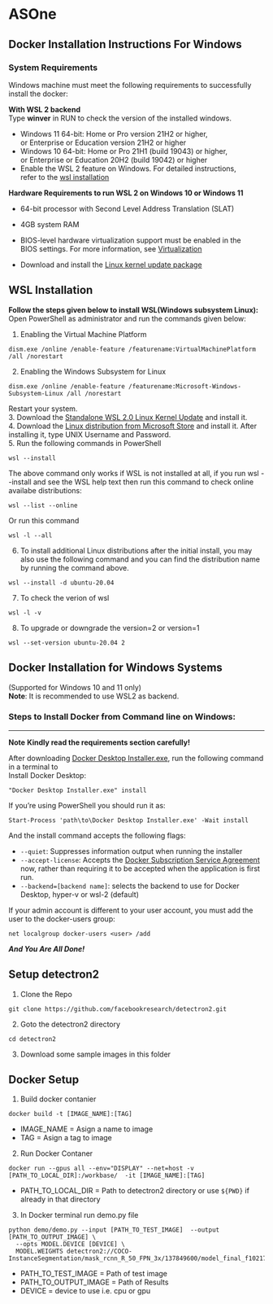 # ASOne
## Docker Installation Instructions For Windows 
### System Requirements
Windows machine must meet the following requirements to successfully install the docker:

**With WSL 2 backend** <br/>
Type **winver** in RUN to check the version of the installed windows.

- Windows 11 64-bit: Home or Pro version 21H2 or higher,\
  or Enterprise or Education version 21H2 or     higher
- Windows 10 64-bit: Home or Pro 21H1 (build 19043) or higher,\
  or Enterprise or Education 20H2 (build 19042) or higher
- Enable the WSL 2 feature on Windows. For detailed instructions,\
  refer to the [wsl installation](https://docs.microsoft.com/en-us/windows/wsl/install)

 **Hardware Requirements to run WSL 2 on Windows 10 or Windows 11** <br/>  

- 64-bit processor with Second Level Address Translation (SLAT)

- 4GB system RAM

- BIOS-level hardware virtualization support must be enabled in the \
  BIOS settings. For more information, see [Virtualization](https://docs.docker.com/desktop/troubleshoot/topics/)

- Download and install the [Linux kernel update package](https://docs.microsoft.com/en-us/windows/wsl/install-manual#step-4---download-the-linux-kernel-update-package)

## WSL Installation
**Follow the steps given below to install WSL(Windows subsystem Linux):**
Open PowerShell as administrator and run the commands given below:
1.  Enabling the Virtual Machine Platform
```
dism.exe /online /enable-feature /featurename:VirtualMachinePlatform /all /norestart
```
2. Enabling the Windows Subsystem for Linux
```
dism.exe /online /enable-feature /featurename:Microsoft-Windows-Subsystem-Linux /all /norestart
```
  Restart your system. <br/>
  3. Download the [Standalone WSL 2.0 Linux Kernel Update](https://wslstorestorage.blob.core.windows.net/wslblob/wsl_update_x64.msi) and install it. <br/>
  4. Download the [Linux distribution from Microsoft Store](https://apps.microsoft.com/store/detail/ubuntu-20044-lts/9MTTCL66CPXJ) and install it. After installing it, type UNIX Username and Password.<br/>
5. Run the following commands in PowerShell
```
wsl --install
```
The above command only works if WSL is not installed at all, if you run wsl --install and see the 
WSL help text then run this command to check online availabe distributions:
```
wsl --list --online
```
Or run this command
```
wsl -l --all
```
6. To install additional Linux distributions after the initial install, you may also use the following
   command and you can find the distribution name by running the command above.
```
wsl --install -d ubuntu-20.04
```
7. To check the verion of wsl
```
wsl -l -v
```
8. To upgrade or downgrade the version=2 or version=1
```
wsl --set-version ubuntu-20.04 2
```

## Docker Installation for Windows Systems
(Supported for Windows 10 and 11 only) <br/>
**Note**: It is recommended to use WSL2 as backend. <br/>

### Steps to Install Docker from Command line on Windows:
-------------------------------------------------------------------------------------------------------------
**Note** **Kindly read the requirements section carefully!**

After downloading [Docker Desktop Installer.exe](https://desktop.docker.com/win/main/amd64/Docker%20Desktop%20Installer.exe), run the following command in a terminal to <br/> 
Install Docker Desktop:
```
"Docker Desktop Installer.exe" install
```
If you’re using PowerShell you should run it as:
```
Start-Process 'path\to\Docker Desktop Installer.exe' -Wait install
```
And the install command accepts the following flags:

-  `--quiet`: Suppresses information output when running the installer
-  `--accept-license`: Accepts the [Docker Subscription Service Agreement](https://www.docker.com/legal/docker-subscription-service-agreement/) now, rather than requiring it to be accepted when the application is first run.
- `--backend=[backend name]`: selects the backend to use for Docker Desktop, hyper-v or wsl-2 (default)

If your admin account is different to your user account, you must add the user to the docker-users group:
```
net localgroup docker-users <user> /add
```
***And You Are All Done!***

## Setup detectron2
1. Clone the Repo
```
git clone https://github.com/facebookresearch/detectron2.git
```
2. Goto the detectron2 directory
```
cd detectron2
```
3. Download some sample images in this folder

## Docker Setup

1. Build docker contanier
```
docker build -t [IMAGE_NAME]:[TAG]
```

- IMAGE_NAME = Asign a name to image
- TAG = Asign a tag to image

2. Run Docker Contaner

```
docker run --gpus all --env="DISPLAY" --net=host -v [PATH_TO_LOCAL_DIR]:/workbase/  -it [IMAGE_NAME]:[TAG]
```
- PATH_TO_LOCAL_DIR = Path to detectron2 directory or use `${PWD}` if already in that directory

3. In Docker terminal run demo.py file

```
python demo/demo.py --input [PATH_TO_TEST_IMAGE]  --output [PATH_TO_OUTPUT_IMAGE] \
  --opts MODEL.DEVICE [DEVICE] \ 
  MODEL.WEIGHTS detectron2://COCO-InstanceSegmentation/mask_rcnn_R_50_FPN_3x/137849600/model_final_f10217.pkl
```

- PATH_TO_TEST_IMAGE = Path of test image
- PATH_TO_OUTPUT_IMAGE = Path of Results
- DEVICE = device to use i.e. cpu or gpu
